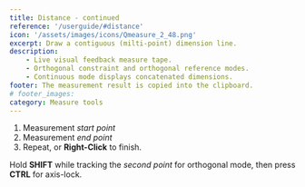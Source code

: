 ```yaml
---
title: Distance - continued
reference: '/userguide/#distance'
icon: '/assets/images/icons/Qmeasure_2_48.png'
excerpt: Draw a contiguous (milti-point) dimension line.
description:
    - Live visual feedback measure tape. 
    - Orthogonal constraint and orthogonal reference modes. 
    - Continuous mode displays concatenated dimensions.
footer: The measurement result is copied into the clipboard.
# footer_images:
category: Measure tools
---
```


1. Measurement *start point*
2. Measurement *end point*
3. Repeat, or **Right-Click** to finish.

Hold **SHIFT** while tracking the *second point* for orthogonal mode, then press **CTRL** for axis-lock.
